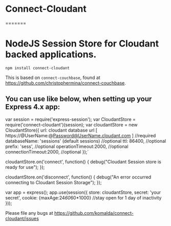 # Connect-Cloudant
=======


# NodeJS Session Store for Cloudant backed applications.

`npm install connect-cloudant`

This is based on `connect-couchbase`, found at https://github.com/christophermina/connect-couchbase.

You can use like below, when setting up your Express 4.x app:
-----


var session = require('express-session');
var CloudantStore = require('connect-cloudant')(session);
var cloudantStore = new CloudantStore({
     url: cloudant database url [ https://@UserName:@Password@UserName.cloudant.com ] //required
     databaseName: 'sessions' (default sessions)  //optional
     ttl: 86400,                 //optional
     prefix: 'sess',             //optional
     operationTimeout:2000,      //optional
     connectionTimeout:2000,      //optional
});`



cloudantStore.on('connect', function() {
    debug("Cloudant Session store is ready for use");
});

cloudantStore.on('disconnect', function() {
    debug("An error occurred connecting to Cloudant Session Storage");
});

var app = express();
app.use(session({
    store: cloudantStore,
    secret: 'your secret',
    cookie: {maxAge:24*60*60*1000} //stay open for 1 day of inactivity
}));

Please file any bugs at https://github.com/komalda/connect-cloudant/issues
